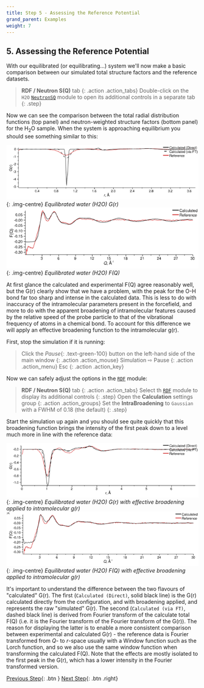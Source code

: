 ```yaml
---
title: Step 5 - Assessing the Reference Potential
grand_parent: Examples
weight: 7
---
```


## 5. Assessing the Reference Potential

With our equilibrated (or equilibrating...) system we'll now make a basic comparison between our simulated total structure factors and the reference datasets.

> **RDF / Neutron S(Q)** tab
{: .action .action_tabs}
> Double-click on the `H2O` [`NeutronSQ`](../../userguide/modules/neutronsq) module to open its additional controls in a separate tab
{: .step}

Now we can see the comparison between the total radial distribution functions (top panel) and neutron-weighted structure factors (bottom panel) for the H<sub>2</sub>O sample. When the system is approaching equilibrium you should see something similar to this:

![](equilibrated-h2o-gr.png){: .img-centre}
*Equilibrated water (H2O) G(r)*
![](equilibrated-h2o-fq.png){: .img-centre}
*Equilibrated water (H2O) F(Q)*

At first glance the calculated and experimental F(Q) agree reasonably well, but the G(r) clearly show that we have a problem, with the peak for the O-H bond far too sharp and intense in the calculated data. This is less to do with inaccuracy of the intramolecular parameters present in the forcefield, and more to do with the apparent broadening of intramolecular features caused by the relative speed of the probe particle to that of the vibrational frequency of atoms in a chemical bond. To account for this difference we will apply an effective broadening function to the intramolecular g(r).

First, stop the simulation if it is running:

> Click the _Pause_{: .text-green-100} button on the left-hand side of the main window
{: .action .action_mouse}
> Simulation &#8680; Pause
{: .action .action_menu}
> Esc
{: .action .action_key}

Now we can safely adjust the options in the [`RDF`](../../userguide/modules/rdf) module:

> **RDF / Neutron S(Q)** tab
{: .action .action_tabs}
> Select th [`RDF`](../../userguide/modules/rdf) module to display its additional controls
{: .step}
> Open the **Calculation** settings group
{: .action .action_groups}
> Set the **IntraBroadening** to `Gaussian` with a FWHM of 0.18 (the default)
{: .step}

Start the simulation up again and you should see quite quickly that this broadening function brings the intensity of the first peak down to a level much more in line with the reference data:

![](equilibrated-h2o-broadened-gr.png){: .img-centre}
*Equilibrated water (H2O) G(r) with effective broadening applied to intramolecular g(r)*
![](equilibrated-h2o-broadened-fq.png){: .img-centre}
*Equilibrated water (H2O) F(Q) with effective broadening applied to intramolecular g(r)*

It's important to understand the difference between the two flavours of "calculated" G(r). The first (`Calculated (Direct)`, solid black line) is the G(r) calculated directly from the configuration, and with broadening applied, and represents the raw "simulated" G(r). The second (`Calculated (via FT)`, dashed black line) is derived from Fourier transform of the calculate total F(Q) (i.e. it is the Fourier transform of the Fourier transform of the G(r)). The reason for displaying the latter is to enable a more consistent comparison between experimental and calculated G(r) - the reference data is Fourier transformed from _Q_- to _r_-space usually with a Window function such as the Lorch function, and so we also use the same window function when transforming the calculated F(Q). Note that the effects are mostly isolated to the first peak in the G(r), which has a lower intensity in the Fourier transformed version.

[Previous Step](/docs/examples/water/step4){: .btn }   [Next Step](/docs/examples/water/step6){: .btn .right}
